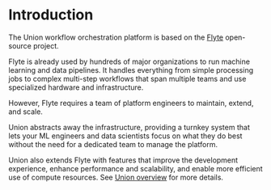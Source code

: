 # Introduction

The Union workflow orchestration platform is based on the [Flyte](https://flyte.org) open-source project.

Flyte is already used by hundreds of major organizations to run machine learning and data pipelines. It handles everything from simple processing jobs to complex multi-step workflows that span multiple teams and use specialized hardware and infrastructure.

However, Flyte requires a team of platform engineers to maintain, extend, and scale.

Union abstracts away the infrastructure, providing a turnkey system that lets your ML engineers and data scientists focus on what they do best without the need for a dedicated team to manage the platform.

Union also extends Flyte with features that improve the development experience, enhance performance and scalability, and enable more efficient use of compute resources. See [Union overview](./union-overview) for more details.
